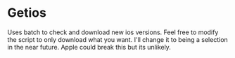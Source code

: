 # Getios
Uses batch to check and download new ios versions.
Feel free to modify the script to only download what you want.  I'll change it to being a selection in the near future.  Apple could break this but its unlikely.
